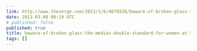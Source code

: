 ```yaml
---
link: http://www.theverge.com/2013/3/6/4070338/beware-of-broken-glass-the-medias-double-standard-for-women-at-the-top
date: 2013-03-08 00:19 UTC
# published: false
published: true
title: beware-of-broken-glass-the-medias-double-standard-for-women-at-the-top
tags: []
---
```



